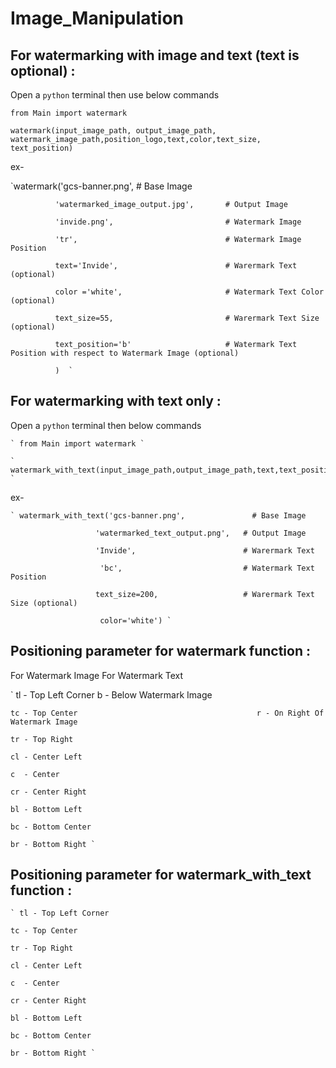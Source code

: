 # Image_Manipulation

## For watermarking with image and text (text is optional)  :

  Open a `python` terminal then use below commands
  
  ` from Main import watermark `
  
  ` watermark(input_image_path, output_image_path, watermark_image_path,position_logo,text,color,text_size,                   text_position) `
   
  ex- 
   
  `watermark('gcs-banner.png',                      # Base Image
  
              'watermarked_image_output.jpg',       # Output Image
              
              'invide.png',                         # Watermark Image
              
              'tr',                                 # Watermark Image Position
              
              text='Invide',                        # Warermark Text (optional)
              
              color ='white',                       # Watermark Text Color (optional)
              
              text_size=55,                         # Warermark Text Size (optional)
              
              text_position='b'                     # Watermark Text Position with respect to Watermark Image (optional)
              
              )  `

## For watermarking with text only  :

  Open a `python` terminal then below commands
  
    ` from Main import watermark `
  
    ` watermark_with_text(input_image_path,output_image_path,text,text_position,color',text_size) `
  
  ex-
  
    ` watermark_with_text('gcs-banner.png',               # Base Image
    
                       'watermarked_text_output.png',   # Output Image
                       
                       'Invide',                        # Warermark Text
                       
                        'bc',                           # Watermark Text Position
                        
                       text_size=200,                   # Warermark Text Size (optional)
                       
                        color='white') `
                       
## Positioning parameter for watermark function :

  For Watermark Image                                      For Watermark Text 
  
  ` tl - Top Left Corner                                   b - Below Watermark Image
  
    tc - Top Center                                        r - On Right Of Watermark Image
    
    tr - Top Right
    
    cl - Center Left
    
    c  - Center 
    
    cr - Center Right
    
    bl - Bottom Left
    
    bc - Bottom Center
    
    br - Bottom Right `
    
 
## Positioning parameter for watermark_with_text function :

    ` tl - Top Left Corner      
    
    tc - Top Center
    
    tr - Top Right
    
    cl - Center Left
    
    c  - Center
    
    cr - Center Right
    
    bl - Bottom Left
    
    bc - Bottom Center
    
    br - Bottom Right `

   


